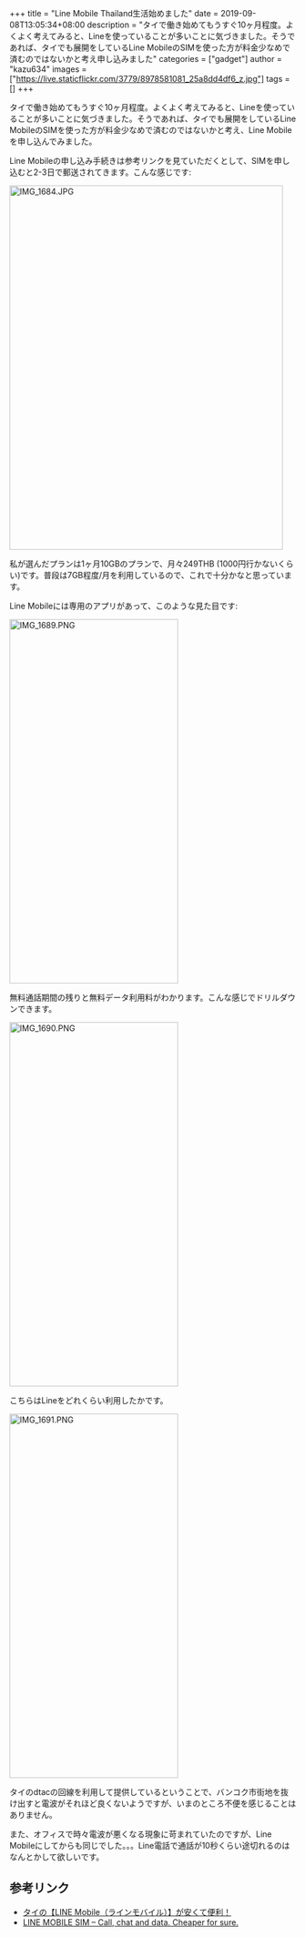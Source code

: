 +++
title = "Line Mobile Thailand生活始めました"
date = 2019-09-08T13:05:34+08:00
description = "タイで働き始めてもうすぐ10ヶ月程度。よくよく考えてみると、Lineを使っていることが多いことに気づきました。そうであれば、タイでも展開をしているLine MobileのSIMを使った方が料金少なめで済むのではないかと考え申し込みました"
categories = ["gadget"]
author = "kazu634"
images = ["https://live.staticflickr.com/3779/8978581081_25a8dd4df6_z.jpg"]
tags = []
+++

タイで働き始めてもうすぐ10ヶ月程度。よくよく考えてみると、Lineを使っていることが多いことに気づきました。そうであれば、タイでも展開をしているLine MobileのSIMを使った方が料金少なめで済むのではないかと考え、Line Mobileを申し込んでみました。

Line Mobileの申し込み手続きは参考リンクを見ていただくとして、SIMを申し込むと2-3日で郵送されてきます。こんな感じです:

<a data-flickr-embed="true"  href="https://www.flickr.com/photos/42332031@N02/48699999537/in/dateposted/" title="IMG_1684.JPG"><img src="https://live.staticflickr.com/65535/48699999537_a3e9e449b6_z.jpg" width="480" height="640" alt="IMG_1684.JPG"></a><script async src="//embedr.flickr.com/assets/client-code.js" charset="utf-8"></script>

私が選んだプランは1ヶ月10GBのプランで、月々249THB (1000円行かないくらい)です。普段は7GB程度/月を利用しているので、これで十分かなと思っています。

Line Mobileには専用のアプリがあって、このような見た目です:

<a data-flickr-embed="true"  href="https://www.flickr.com/photos/42332031@N02/48699999877/in/dateposted/" title="IMG_1689.PNG"><img src="https://live.staticflickr.com/65535/48699999877_cfb2388637_z.jpg" width="296" height="640" alt="IMG_1689.PNG"></a><script async src="//embedr.flickr.com/assets/client-code.js" charset="utf-8"></script>

無料通話期間の残りと無料データ利用料がわかります。こんな感じでドリルダウンできます。

<a data-flickr-embed="true"  href="https://www.flickr.com/photos/42332031@N02/48699830651/in/dateposted/" title="IMG_1690.PNG"><img src="https://live.staticflickr.com/65535/48699830651_1ffd6cd005_z.jpg" width="296" height="640" alt="IMG_1690.PNG"></a><script async src="//embedr.flickr.com/assets/client-code.js" charset="utf-8"></script>

こちらはLineをどれくらい利用したかです。

<a data-flickr-embed="true"  href="https://www.flickr.com/photos/42332031@N02/48700000972/in/dateposted/" title="IMG_1691.PNG"><img src="https://live.staticflickr.com/65535/48700000972_8b12167244_z.jpg" width="296" height="640" alt="IMG_1691.PNG"></a><script async src="//embedr.flickr.com/assets/client-code.js" charset="utf-8"></script>

タイのdtacの回線を利用して提供しているということで、バンコク市街地を抜け出すと電波がそれほど良くないようですが、いまのところ不便を感じることはありません。

また、オフィスで時々電波が悪くなる現象に苛まれていたのですが、Line Mobileにしてからも同じでした。。。Line電話で通話が10秒くらい途切れるのはなんとかして欲しいです。

## 参考リンク
- [タイの【LINE Mobile（ラインモバイル）】が安くて便利！](https://www.saku-bangkok.net/entry/linemobile-thai)
- [LINE MOBILE SIM – Call, chat and data. Cheaper for sure.](https://th.linemobile.com/en)
